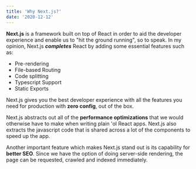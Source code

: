 ```yaml
---
title: 'Why Next.js?'
date: '2020-12-12'
---
```


**Next.js** is a framework built on top of React in order to aid the developer experience and enable us to "hit the ground running", so to speak. In my opinion, Next.js **_completes_** React by adding some essential features such as:

- Pre-rendering
- File-based Routing
- Code splitting
- Typescript Support
- Static Exports

Next.js gives you the best developer experience with all the features you need for production with **zero config**, out of the box.

Next.js abstracts out all of the **performance optimizations** that we would otherwise have to make when writing plain 'ol React apps. Next.js also extracts the javascript code that is shared across a lot of the components to speed up the app.

Another important feature which makes Next.js stand out is its capability for **better SEO**. Since we have the option of doing server-side rendering, the page can be requested, crawled and indexed immediately.
